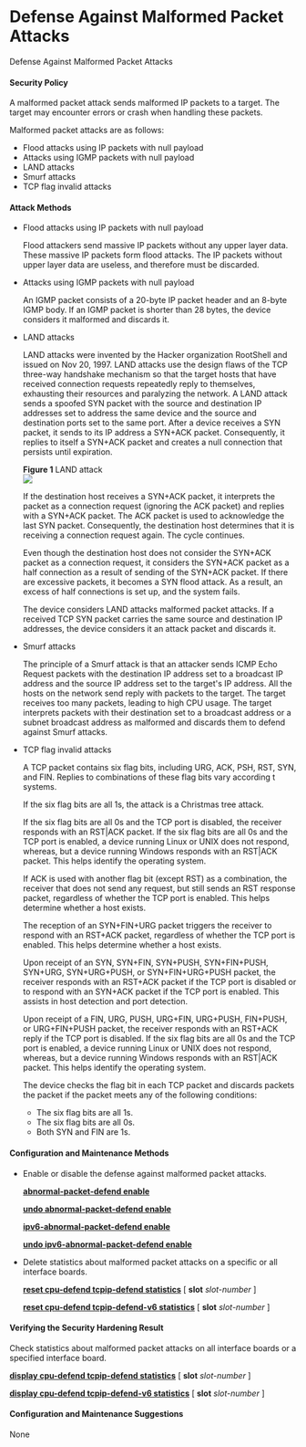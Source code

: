 Defense Against Malformed Packet Attacks
========================================

Defense Against Malformed Packet Attacks

#### Security Policy

A malformed packet attack sends malformed IP packets to a target. The target may encounter errors or crash when handling these packets.

Malformed packet attacks are as follows:

* Flood attacks using IP packets with null payload
* Attacks using IGMP packets with null payload
* LAND attacks
* Smurf attacks
* TCP flag invalid attacks

#### Attack Methods

* Flood attacks using IP packets with null payload
  
  Flood attackers send massive IP packets without any upper layer data. These massive IP packets form flood attacks. The IP packets without upper layer data are useless, and therefore must be discarded.
* Attacks using IGMP packets with null payload
  
  An IGMP packet consists of a 20-byte IP packet header and an 8-byte IGMP body. If an IGMP packet is shorter than 28 bytes, the device considers it malformed and discards it.
* LAND attacks
  
  LAND attacks were invented by the Hacker organization RootShell and issued on Nov 20, 1997. LAND attacks use the design flaws of the TCP three-way handshake mechanism so that the target hosts that have received connection requests repeatedly reply to themselves, exhausting their resources and paralyzing the network. A LAND attack sends a spoofed SYN packet with the source and destination IP addresses set to address the same device and the source and destination ports set to the same port. After a device receives a SYN packet, it sends to its IP address a SYN+ACK packet. Consequently, it replies to itself a SYN+ACK packet and creates a null connection that persists until expiration.
  
  **Figure 1** LAND attack  
  ![](figure/en-us_image_0000001134623516.png)
  
  If the destination host receives a SYN+ACK packet, it interprets the packet as a connection request (ignoring the ACK packet) and replies with a SYN+ACK packet. The ACK packet is used to acknowledge the last SYN packet. Consequently, the destination host determines that it is receiving a connection request again. The cycle continues.
  
  Even though the destination host does not consider the SYN+ACK packet as a connection request, it considers the SYN+ACK packet as a half connection as a result of sending of the SYN+ACK packet. If there are excessive packets, it becomes a SYN flood attack. As a result, an excess of half connections is set up, and the system fails.
  
  The device considers LAND attacks malformed packet attacks. If a received TCP SYN packet carries the same source and destination IP addresses, the device considers it an attack packet and discards it.

* Smurf attacks
  
  The principle of a Smurf attack is that an attacker sends ICMP Echo Request packets with the destination IP address set to a broadcast IP address and the source IP address set to the target's IP address. All the hosts on the network send reply with packets to the target. The target receives too many packets, leading to high CPU usage. The target interprets packets with their destination set to a broadcast address or a subnet broadcast address as malformed and discards them to defend against Smurf attacks.
* TCP flag invalid attacks
  
  A TCP packet contains six flag bits, including URG, ACK, PSH, RST, SYN, and FIN. Replies to combinations of these flag bits vary according t systems.
  
  If the six flag bits are all 1s, the attack is a Christmas tree attack.
  
  If the six flag bits are all 0s and the TCP port is disabled, the receiver responds with an RST|ACK packet. If the six flag bits are all 0s and the TCP port is enabled, a device running Linux or UNIX does not respond, whereas, but a device running Windows responds with an RST|ACK packet. This helps identify the operating system.
  
  If ACK is used with another flag bit (except RST) as a combination, the receiver that does not send any request, but still sends an RST response packet, regardless of whether the TCP port is enabled. This helps determine whether a host exists.
  
  The reception of an SYN+FIN+URG packet triggers the receiver to respond with an RST+ACK packet, regardless of whether the TCP port is enabled. This helps determine whether a host exists.
  
  Upon receipt of an SYN, SYN+FIN, SYN+PUSH, SYN+FIN+PUSH, SYN+URG, SYN+URG+PUSH, or SYN+FIN+URG+PUSH packet, the receiver responds with an RST+ACK packet if the TCP port is disabled or to respond with an SYN+ACK packet if the TCP port is enabled. This assists in host detection and port detection.
  
  Upon receipt of a FIN, URG, PUSH, URG+FIN, URG+PUSH, FIN+PUSH, or URG+FIN+PUSH packet, the receiver responds with an RST+ACK reply if the TCP port is disabled. If the six flag bits are all 0s and the TCP port is enabled, a device running Linux or UNIX does not respond, whereas, but a device running Windows responds with an RST|ACK packet. This helps identify the operating system.
  
  The device checks the flag bit in each TCP packet and discards packets the packet if the packet meets any of the following conditions:
  
  + The six flag bits are all 1s.
  + The six flag bits are all 0s.
  + Both SYN and FIN are 1s.

#### Configuration and Maintenance Methods

* Enable or disable the defense against malformed packet attacks.
  
  [**abnormal-packet-defend enable**](cmdqueryname=abnormal-packet-defend+enable)
  
  [**undo abnormal-packet-defend enable**](cmdqueryname=undo+abnormal-packet-defend+enable)
  
  [**ipv6-abnormal-packet-defend enable**](cmdqueryname=ipv6-abnormal-packet-defend+enable)
  
  [**undo ipv6-abnormal-packet-defend enable**](cmdqueryname=undo+ipv6-abnormal-packet-defend+enable)
* Delete statistics about malformed packet attacks on a specific or all interface boards.
  
  [**reset cpu-defend tcpip-defend statistics**](cmdqueryname=reset+cpu-defend+tcpip-defend+statistics) [ **slot** *slot-number* ]
  
  [**reset cpu-defend tcpip-defend-v6 statistics**](cmdqueryname=reset+cpu-defend+tcpip-defend-v6+statistics) [ **slot** *slot-number* ]

#### Verifying the Security Hardening Result

Check statistics about malformed packet attacks on all interface boards or a specified interface board.

[**display cpu-defend tcpip-defend statistics**](cmdqueryname=display+cpu-defend+tcpip-defend+statistics) [ **slot** *slot-number* ]

[**display cpu-defend tcpip-defend-v6 statistics**](cmdqueryname=display+cpu-defend+tcpip-defend-v6+statistics) [ **slot** *slot-number* ]


#### Configuration and Maintenance Suggestions

None